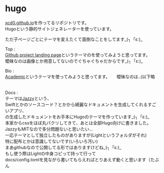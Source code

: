 # hugo

[xcd0.github.io](https://xcd0.github.io)を作ってるリポジトリです。  
Hugoという静的サイトジェネレーターを使っています。  

ただ子ページごとにテーマを変えたくて面倒なことをしてます\_(┐「ε:)\_  

Top  :  
[Github project landing page](https://github.com/nsomar/github-project-landing-page)というテーマのを使ってみようと思ってます。  
曖昧なのは画像とか用意してないのでぐちゃぐちゃだからです_(┐「ε:)_  

Bio  :  
[Academic](https://sourcethemes.com/academic/)というテーマを使ってみようと思ってます。 　
曖昧なのは..(以下略 　

Docs :  
テーマは[Jazzy](https://github.com/realm/jazzy)という、  
Swiftとかのソースコード？とかから綺麗なドキュメントを生成してくれるすごいアプリ、  
の生成したドキュメントをお手本にHugoのテーマを作っています\_(┐「ε:)\_  
本家からcssをほぼ丸パクリしてきて、あとは全部Hugo向けに書きました。  
JazzyもMITなので多分問題ないと思いたい...  
一応テーマとして独立したものがありますが(Lightというフォルダがそれ)  
特に配布とかは意識してないです(いろいろ汚い)  
まあgithubなので公開してる形ではありますけどね\_(┐「ε:)\_  
もし使う際はLightの中身コピって持って行って  
docs/config.tomlを見ながら書いてもらえればとりあえず動くと思います（たぶん
